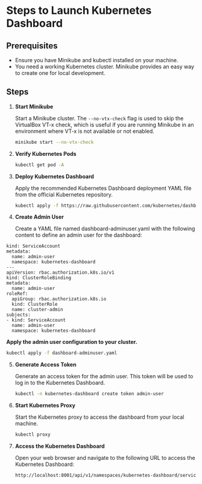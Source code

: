 # Steps to Launch Kubernetes Dashboard

## Prerequisites

- Ensure you have Minikube and kubectl installed on your machine.
- You need a working Kubernetes cluster. Minikube provides an easy way to create one for local development.

## Steps

1. **Start Minikube**

   Start a Minikube cluster. The `--no-vtx-check` flag is used to skip the VirtualBox VT-x check, which is useful if you are running Minikube in an environment where VT-x is not available or not enabled.

   ```bash
   minikube start --no-vtx-check
   ```
2. **Verify Kubernetes Pods**

   ```bash
   kubectl get pod -A
   ```

3. **Deploy Kubernetes Dashboard**

   Apply the recommended Kubernetes Dashboard deployment YAML file from the official Kubernetes repository.

   ```bash
   kubectl apply -f https://raw.githubusercontent.com/kubernetes/dashboard/v2.7.0/aio/deploy/recommended.yaml
   ```

4. **Create Admin User**

   Create a YAML file named dashboard-adminuser.yaml with the following content to define an admin user for the dashboard:

```apiVersion: v1
kind: ServiceAccount
metadata:
  name: admin-user
  namespace: kubernetes-dashboard
---
apiVersion: rbac.authorization.k8s.io/v1
kind: ClusterRoleBinding
metadata:
  name: admin-user
roleRef:
  apiGroup: rbac.authorization.k8s.io
  kind: ClusterRole
  name: cluster-admin
subjects:
- kind: ServiceAccount
  name: admin-user
  namespace: kubernetes-dashboard
```

**Apply the admin user configuration to your cluster.**

   ```bash
   kubectl apply -f dashboard-adminuser.yaml
   ```

5. **Generate Access Token**

   Generate an access token for the admin user. This token will be used to log in to the Kubernetes Dashboard.

   ```bash
   kubectl -n kubernetes-dashboard create token admin-user
   ```

6. **Start Kubernetes Proxy**

   Start the Kubernetes proxy to access the dashboard from your local machine.

   ```bash
   kubectl proxy
   ```

7. **Access the Kubernetes Dashboard**
   
   Open your web browser and navigate to the following URL to access the Kubernetes Dashboard:

   ```bash
   http://localhost:8001/api/v1/namespaces/kubernetes-dashboard/services/https:kubernetes-dashboard:/proxy/
   ``` 





